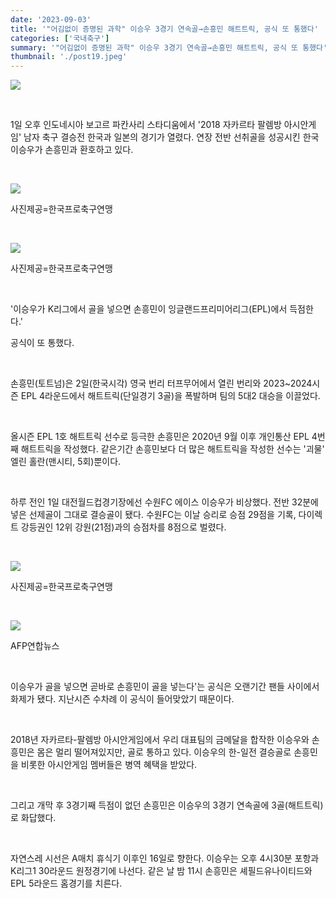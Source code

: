 ```yaml
---
date: '2023-09-03'
title: '"어김없이 증명된 과학" 이승우 3경기 연속골→손흥민 해트트릭, 공식 또 통했다'
categories: ['국내축구']
summary: '"어김없이 증명된 과학" 이승우 3경기 연속골→손흥민 해트트릭, 공식 또 통했다'
thumbnail: './post19.jpeg'
---
```


![](https://blog.kakaocdn.net/dn/VHp23/btssUMl0Wfz/blk8pYBw5hSZetbXFxalo0/img.jpg)

<br />

1일 오후 인도네시아 보고르 파칸사리 스타디움에서 '2018 자카르타 팔렘방 아시안게임' 남자 축구 결승전 한국과 일본의 경기가 열렸다. 연장 전반 선취골을 성공시킨 한국 이승우가 손흥민과 환호하고 있다.

<br />

![](https://blog.kakaocdn.net/dn/vOAV6/btssTo6YksO/Kd2Enprr85h9EAUZ5fUToK/img.jpg)

사진제공=한국프로축구연맹

<br />

![](https://blog.kakaocdn.net/dn/yH5xP/btssYUX7E4J/8awkddQW7coKlrWp1NeOEK/img.jpg)

사진제공=한국프로축구연맹

<br />

'이승우가 K리그에서 골을 넣으면 손흥민이 잉글랜드프리미어리그(EPL)에서 득점한다.'

공식이 또 통했다.

<br />

손흥민(토트넘)은 2일(한국시각) 영국 번리 터프무어에서 열린 번리와 2023~2024시즌 EPL 4라운드에서 해트트릭(단일경기 3골)을 폭발하며 팀의 5대2 대승을 이끌었다.

<br />

올시즌 EPL 1호 해트트릭 선수로 등극한 손흥민은 2020년 9월 이후 개인통산 EPL 4번째 해트트릭을 작성했다. 같은기간 손흥민보다 더 많은 해트트릭을 작성한 선수는 '괴물' 엘린 홀란(맨시티, 5회)뿐이다.

<br />

하루 전인 1일 대전월드컵경기장에선 수원FC 에이스 이승우가 비상했다. 전반 32분에 넣은 선제골이 그대로 결승골이 됐다. 수원FC는 이날 승리로 승점 29점을 기록, 다이렉트 강등권인 12위 강원(21점)과의 승점차를 8점으로 벌렸다.

<br />

![](https://blog.kakaocdn.net/dn/cZ76ZW/btssS0FivCa/oKpFTFF8lXxjKFGX1Xq9ck/img.jpg)

사진제공=한국프로축구연맹

<br />

![](https://blog.kakaocdn.net/dn/d3wmba/btssVLmRrS3/TK01LkLYFZ2EOQZ1sLAQ90/img.jpg)

AFP연합뉴스

<br />

이승우가 골을 넣으면 곧바로 손흥민이 골을 넣는다'는 공식은 오랜기간 팬들 사이에서 화제가 됐다. 지난시즌 수차례 이 공식이 들어맞았기 때문이다.

<br />

2018년 자카르타-팔렘방 아시안게임에서 우리 대표팀의 금메달을 합작한 이승우와 손흥민은 몸은 멀리 떨어져있지만, 골로 통하고 있다. 이승우의 한-일전 결승골로 손흥민을 비롯한 아시안게임 멤버들은 병역 혜택을 받았다.

<br />

그리고 개막 후 3경기째 득점이 없던 손흥민은 이승우의 3경기 연속골에 3골(해트트릭)로 화답했다.

<br />

자연스레 시선은 A매치 휴식기 이후인 16일로 향한다. 이승우는 오후 4시30분 포항과 K리그1 30라운드 원정경기에 나선다. 같은 날 밤 11시 손흥민은 셰필드유나이티드와 EPL 5라운드 홈경기를 치른다.
